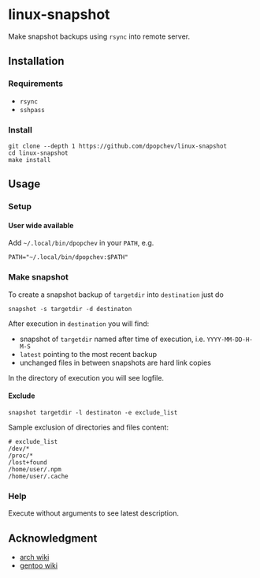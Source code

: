 # linux-snapshot

Make snapshot backups using `rsync` into remote server.

## Installation

### Requirements

- `rsync`
- `sshpass`

### Install

```
git clone --depth 1 https://github.com/dpopchev/linux-snapshot
cd linux-snapshot
make install
```

## Usage

### Setup

#### User wide available

Add `~/.local/bin/dpopchev` in your `PATH`, e.g.

```
PATH="~/.local/bin/dpopchev:$PATH"
```

### Make snapshot

To create a snapshot backup of `targetdir` into `destination` just do

```
snapshot -s targetdir -d destinaton
```

After execution in `destination` you will find:

- snapshot of `targetdir` named after time of execution, i.e. `YYYY-MM-DD-H-M-S`
- `latest` pointing to the most recent backup
- unchanged files in between snapshots are hard link copies

In the directory of execution you will see logfile.

#### Exclude

```
snapshot targetdir -l destinaton -e exclude_list
```

Sample exclusion of directories and files content:

```
# exclude_list
/dev/*
/proc/*
/lost+found
/home/user/.npm
/home/user/.cache
```

### Help

Execute without arguments to see latest description.

## Acknowledgment

- [arch wiki](https://wiki.archlinux.org/title/rsync)
- [gentoo wiki](https://wiki.gentoo.org/wiki/Rsync)

